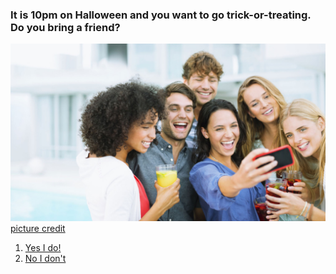 ###  It is 10pm on Halloween and you want to go trick-or-treating. Do you bring a friend? 

![friends image](images/friends.jpg)  
[picture credit](https://cemkafadar.net/2018/06/22/arkadas-kimdir/)

1. [Yes I do!](trick-or-treat1.md)  
2. [No I don't](trick-or-treat.md)